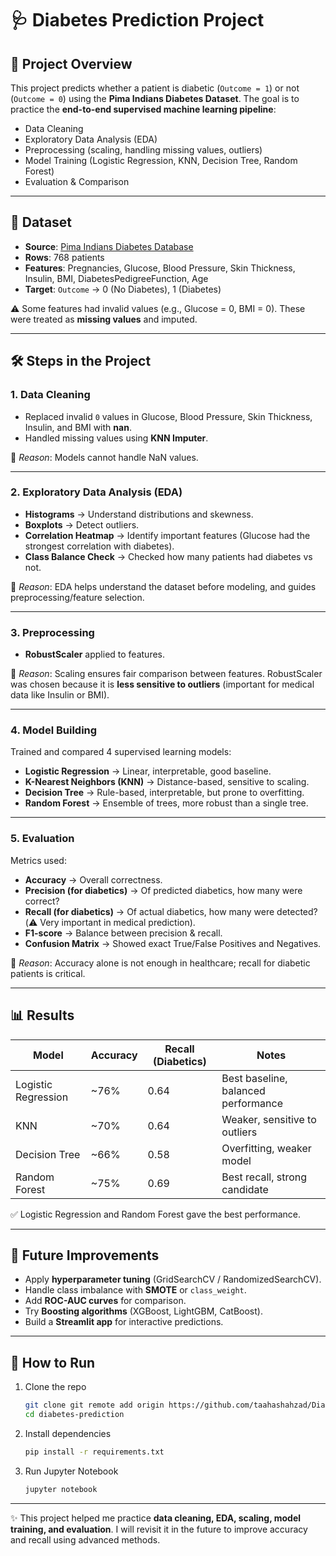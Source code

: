 # 🩺 Diabetes Prediction Project

## 📌 Project Overview

This project predicts whether a patient is diabetic (`Outcome = 1`) or not (`Outcome = 0`) using the **Pima Indians Diabetes Dataset**.
The goal is to practice the **end-to-end supervised machine learning pipeline**:

* Data Cleaning
* Exploratory Data Analysis (EDA)
* Preprocessing (scaling, handling missing values, outliers)
* Model Training (Logistic Regression, KNN, Decision Tree, Random Forest)
* Evaluation & Comparison

---

## 📂 Dataset

* **Source**: [Pima Indians Diabetes Database](https://www.kaggle.com/datasets/uciml/pima-indians-diabetes-database)
* **Rows**: 768 patients
* **Features**: Pregnancies, Glucose, Blood Pressure, Skin Thickness, Insulin, BMI, DiabetesPedigreeFunction, Age
* **Target**: `Outcome` → 0 (No Diabetes), 1 (Diabetes)

⚠️ Some features had invalid values (e.g., Glucose = 0, BMI = 0). These were treated as **missing values** and imputed.

---

## 🛠 Steps in the Project

### 1. Data Cleaning

* Replaced invalid `0` values in Glucose, Blood Pressure, Skin Thickness, Insulin, and BMI with **nan**.
* Handled missing values using **KNN Imputer**.

📌 *Reason*: Models cannot handle NaN values.

---

### 2. Exploratory Data Analysis (EDA)

* **Histograms** → Understand distributions and skewness.
* **Boxplots** → Detect outliers.
* **Correlation Heatmap** → Identify important features (Glucose had the strongest correlation with diabetes).
* **Class Balance Check** → Checked how many patients had diabetes vs not.

📌 *Reason*: EDA helps understand the dataset before modeling, and guides preprocessing/feature selection.

---

### 3. Preprocessing

* **RobustScaler** applied to features.

📌 *Reason*: Scaling ensures fair comparison between features. RobustScaler was chosen because it is **less sensitive to outliers** (important for medical data like Insulin or BMI).

---

### 4. Model Building

Trained and compared 4 supervised learning models:

* **Logistic Regression** → Linear, interpretable, good baseline.
* **K-Nearest Neighbors (KNN)** → Distance-based, sensitive to scaling.
* **Decision Tree** → Rule-based, interpretable, but prone to overfitting.
* **Random Forest** → Ensemble of trees, more robust than a single tree.

---

### 5. Evaluation

Metrics used:

* **Accuracy** → Overall correctness.
* **Precision (for diabetics)** → Of predicted diabetics, how many were correct?
* **Recall (for diabetics)** → Of actual diabetics, how many were detected? (⚠️ Very important in medical prediction).
* **F1-score** → Balance between precision & recall.
* **Confusion Matrix** → Showed exact True/False Positives and Negatives.

📌 *Reason*: Accuracy alone is not enough in healthcare; recall for diabetic patients is critical.

---

## 📊 Results

| Model               | Accuracy | Recall (Diabetics) | Notes                               |
| ------------------- | -------- | ------------------ | ----------------------------------- |
| Logistic Regression | \~76%    | 0.64               | Best baseline, balanced performance |
| KNN                 | \~70%    | 0.64               | Weaker, sensitive to outliers       |
| Decision Tree       | \~66%    | 0.58               | Overfitting, weaker model           |
| Random Forest       | \~75%    | 0.69               | Best recall, strong candidate       |

✅ Logistic Regression and Random Forest gave the best performance.

---

## 🚀 Future Improvements

* Apply **hyperparameter tuning** (GridSearchCV / RandomizedSearchCV).
* Handle class imbalance with **SMOTE** or `class_weight`.
* Add **ROC-AUC curves** for comparison.
* Try **Boosting algorithms** (XGBoost, LightGBM, CatBoost).
* Build a **Streamlit app** for interactive predictions.

---

## 📁 How to Run

1. Clone the repo

   ```bash
   git clone git remote add origin https://github.com/taahashahzad/Diabetes-Prediction-Project.git
   cd diabetes-prediction
   ```
2. Install dependencies

   ```bash
   pip install -r requirements.txt
   ```
3. Run Jupyter Notebook

   ```bash
   jupyter notebook
   ```

---

✨ This project helped me practice **data cleaning, EDA, scaling, model training, and evaluation**. I will revisit it in the future to improve accuracy and recall using advanced methods.

